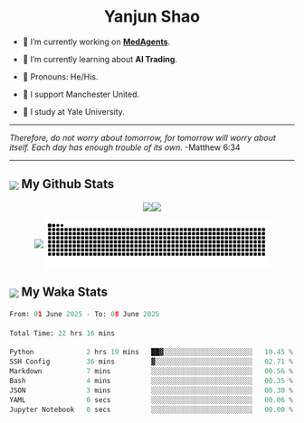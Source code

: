 

<h1 align="center">Yanjun Shao</h1>

- 🐒 I’m currently working on **[MedAgents](https://github.com/gersteinlab/MedAgents)**.

- 🦧 I’m currently learning about **AI Trading**.

- 🦍 Pronouns: He/His.

- 👹 I support Manchester United.

- 🐶 I study at Yale University.

---

<i> Therefore, do not worry about tomorrow, for tomorrow will worry about itself. Each day has enough trouble of its own. </i> -Matthew 6:34

---

<h2><img src="https://emojis.slackmojis.com/emojis/images/1579216111/7550/pikachu_wave.gif?1579216111" align="center" width="28" /> My Github Stats</h2>

<p align="center"><img align="center" src = "https://github-readme-stats.vercel.app/api?username=super-dainiu&show_icons=true&count_private=true&theme=tokyonight&hide=issues&line_height=30" width="400px"><img align="center" src = "https://github-readme-streak-stats.herokuapp.com/?user=super-dainiu&theme=tokyonight" width="400px"></p>

<p align="center"><img align="center" width="400px" src="https://github-readme-stats.vercel.app/api/top-langs/?username=super-dainiu&layout=compact&theme=tokyonight&hide=html,tex,jupyter%20notebook"><img align="center" width="400px" src="https://github.com/super-dainiu/super-dainiu/blob/output/github-contribution-grid-snake.svg"></p>

<h2><img src="https://emojis.slackmojis.com/emojis/images/1579216111/7550/pikachu_wave.gif?1579216111" align="center" width="28" /> My Waka Stats</h2>

<!--START_SECTION:waka-->

```python
From: 01 June 2025 - To: 08 June 2025

Total Time: 22 hrs 16 mins

Python             2 hrs 19 mins   ██▓░░░░░░░░░░░░░░░░░░░░░░   10.45 %
SSH Config         36 mins         ▓░░░░░░░░░░░░░░░░░░░░░░░░   02.71 %
Markdown           7 mins          ░░░░░░░░░░░░░░░░░░░░░░░░░   00.56 %
Bash               4 mins          ░░░░░░░░░░░░░░░░░░░░░░░░░   00.35 %
JSON               3 mins          ░░░░░░░░░░░░░░░░░░░░░░░░░   00.30 %
YAML               0 secs          ░░░░░░░░░░░░░░░░░░░░░░░░░   00.06 %
Jupyter Notebook   0 secs          ░░░░░░░░░░░░░░░░░░░░░░░░░   00.00 %
```

<!--END_SECTION:waka-->
